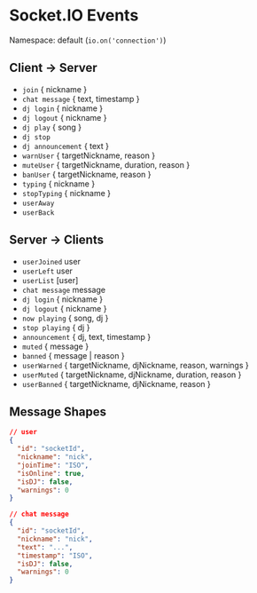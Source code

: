 # Socket.IO Events

Namespace: default (`io.on('connection')`)

## Client -> Server
- `join` { nickname }
- `chat message` { text, timestamp }
- `dj login` { nickname }
- `dj logout` { nickname }
- `dj play` { song }
- `dj stop`
- `dj announcement` { text }
- `warnUser` { targetNickname, reason }
- `muteUser` { targetNickname, duration, reason }
- `banUser` { targetNickname, reason }
- `typing` { nickname }
- `stopTyping` { nickname }
- `userAway`
- `userBack`

## Server -> Clients
- `userJoined` user
- `userLeft` user
- `userList` [user]
- `chat message` message
- `dj login` { nickname }
- `dj logout` { nickname }
- `now playing` { song, dj }
- `stop playing` { dj }
- `announcement` { dj, text, timestamp }
- `muted` { message }
- `banned` { message | reason }
- `userWarned` { targetNickname, djNickname, reason, warnings }
- `userMuted` { targetNickname, djNickname, duration, reason }
- `userBanned` { targetNickname, djNickname, reason }

## Message Shapes
```json
// user
{
  "id": "socketId",
  "nickname": "nick",
  "joinTime": "ISO",
  "isOnline": true,
  "isDJ": false,
  "warnings": 0
}
```

```json
// chat message
{
  "id": "socketId",
  "nickname": "nick",
  "text": "...",
  "timestamp": "ISO",
  "isDJ": false,
  "warnings": 0
}
```
